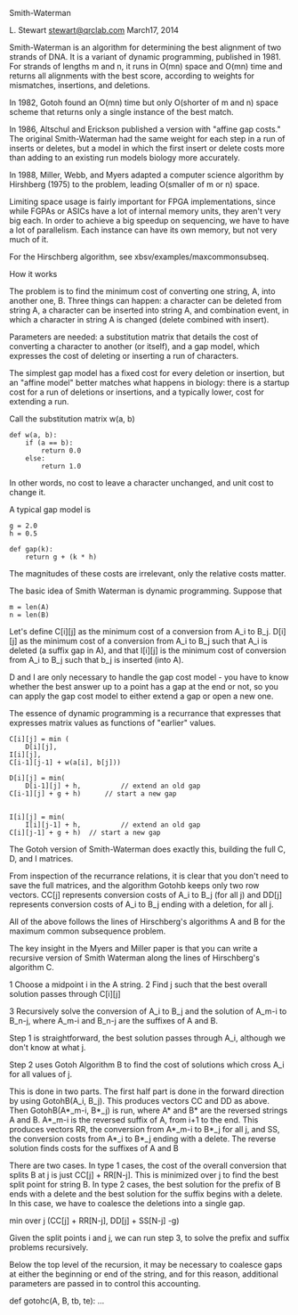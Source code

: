 Smith-Waterman

L. Stewart <stewart@qrclab.com>
March17, 2014

Smith-Waterman is an algorithm for determining the best alignment of
two strands of DNA.  It is a variant of dynamic programming, published
in 1981.  For strands of lengths m and n, it runs in O(mn) space and
O(mn) time and returns all alignments with the best score, according
to weights for mismatches, insertions, and deletions.

In 1982, Gotoh found an O(mn) time but only O(shorter of m and n)
space scheme that returns only a single instance of the best match.

In 1986, Altschul and Erickson published a version with "affine gap
costs."  The original Smith-Waterman had the same weight for each step
in a run of inserts or deletes, but a model in which the first insert
or delete costs more than adding to an existing run models biology
more accurately.

In 1988, Miller, Webb, and Myers adapted a computer science algorithm
by Hirshberg (1975) to the problem, leading O(smaller of m or n)
space.

Limiting space usage is fairly important for FPGA implementations,
since while FGPAs or ASICs have a lot of internal memory units, they
aren't very big each.  In order to achieve a big speedup on
sequencing, we have to have a lot of parallelism.  Each instance can
have its own memory, but not very much of it.

For the Hirschberg algorithm, see xbsv/examples/maxcommonsubseq.


How it works

The problem is to find the minimum cost of converting one string, A,
into another one, B.  Three things can happen: a character can be
deleted from string A, a character can be inserted into string A, and
combination event, in which a character in string A is changed (delete
combined with insert).

Parameters are needed: a substitution matrix that details the cost of
converting a character to another (or itself), and a gap model, which
expresses the cost of deleting or inserting a run of characters.

The simplest gap model has a fixed cost for every deletion or
insertion, but an "affine model" better matches what happens in
biology: there is a startup cost for a run of deletions or insertions,
and a typically lower, cost for extending a run.

Call the substitution matrix w(a, b)

    def w(a, b):
        if (a == b):
            return 0.0
        else:
            return 1.0

In other words, no cost to leave a character unchanged, and unit cost
to change it.

A typical gap model is

    g = 2.0
    h = 0.5

    def gap(k):
        return g + (k * h)

The magnitudes of these costs are irrelevant, only the relative costs matter.

The basic idea of Smith Waterman is dynamic programming. Suppose that 

    m = len(A)
    n = len(B)

Let's define C[i][j] as the minimum cost of a conversion from A_i to
B_j.  D[i][j] as the minimum cost of a conversion from A_i to B_j such
that A_i is deleted (a suffix gap in A), and that I[i][j] is the
minimum cost of conversion from A_i to B_j such that b_j is inserted
(into A).

D and I are only necessary to handle the gap cost model - you have to
know whether the best answer up to a point has a gap at the end or
not, so you can apply the gap cost model to either extend a gap or
open a new one.

The essence of dynamic programming is a recurrance that expresses that
expresses matrix values as functions of "earlier" values.

    C[i][j] = min (
        D[i][j],
	I[i][j],
	C[i-1][j-1] + w(a[i], b[j]))

    D[i][j] = min(
        D[i-1][j] + h,          // extend an old gap
	C[i-1][j] + g + h)      // start a new gap


    I[i][j] = min(
        I[i][j-1] + h,          // extend an old gap
	C[i][j-1] + g + h)	// start a new gap

The Gotoh version of Smith-Waterman does exactly this, building the full
C, D, and I matrices.

From inspection of the recurrance relations, it is clear that you
don't need to save the full matrices, and the algorithm Gotohb keeps
only two row vectors.  CC[j] represents conversion costs of A_i to B_j
(for all j) and DD[j] represents conversion costs of A_i to B_j ending
with a deletion, for all j.

All of the above follows the lines of Hirschberg's algorithms A and B
for the maximum common subsequence problem.

The key insight in the Myers and Miller paper is that you can write a
recursive version of Smith Waterman along the lines of Hirschberg's
algorithm C.


1 Choose a midpoint i in the A string.
2 Find j such that the best overall solution passes through
  C[i][j]

3 Recursively solve the conversion of A_i to B_j and the solution of
  A_m-i to B_n-j, where A_m-i and B_n-j are the suffixes of A and B.


Step 1 is straightforward, the best solution passes through A_i,
although we don't know at what j.

Step 2 uses Gotoh Algorithm B to find the cost of solutions which
cross A_i for all values of j.

This is done in two parts.  The first half part is done in the forward
direction by using GotohB(A_i, B_j). This produces vectors CC and DD
as above.  Then GotohB(A*_m-i, B*_j) is run, where A* and B* are the
reversed strings A and B. A*_m-i is the reversed suffix of A, from i+1
to the end. This produces vectors RR, the conversion from A*_m-i to
B*_j for all j, and SS, the conversion costs from A*_i to B*_j ending
with a delete.  The reverse solution finds costs for the suffixes of A
and B

There are two cases.  In type 1 cases, the cost of the overall
conversion that splits B at j is just CC[j] + RR[N-j].  This is
minimized over j to find the best split point for string B.  In type 2
cases, the best solution for the prefix of B ends with a delete and
the best solution for the suffix begins with a delete. In this case,
we have to coalesce the deletions into a single gap.

min over j (CC[j] + RR[N-j], DD[j] + SS[N-j] -g)

Given the split points i and j, we can run step 3, to solve the prefix
and suffix problems recursively.

Below the top level of the recursion, it may be necessary to coalesce gaps at either the beginning or end of the string, and for this reason, additional parameters are passed in to control this accounting.

def gotohc(A, B, tb, te):
...
